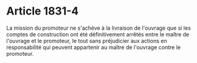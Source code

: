 # Article 1831-4

La mission du promoteur ne s'achève à la livraison de l'ouvrage que si les comptes de construction ont été définitivement arrêtés entre le maître de l'ouvrage et le promoteur, le tout sans préjudicier aux actions en responsabilité qui peuvent appartenir au maître de l'ouvrage contre le promoteur.